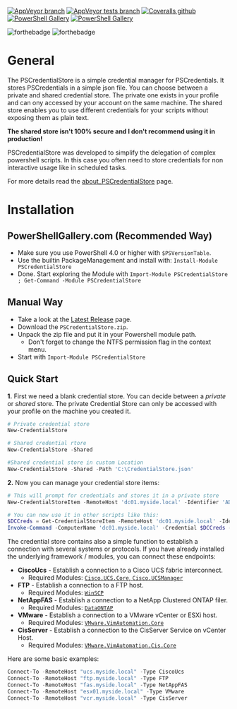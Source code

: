 [![AppVeyor branch](https://img.shields.io/appveyor/ci/OCram85/PSCredentialStore/master.svg?style=plastic "Master Banch Build Status")](https://ci.appveyor.com/project/OCram85/pscredentialstore/branch/master)
[![AppVeyor tests branch](https://img.shields.io/appveyor/tests/OCram85/PSCredentialStore/master.svg?style=plastic "Pester Tests Results")](https://ci.appveyor.com/project/OCram85/pscredentialstore/branch/master/tests)
[![Coveralls github](https://img.shields.io/coveralls/github/OCram85/PSCredentialStore.svg?style=plastic "Coveralls.io Coverage Report")](https://coveralls.io/github/OCram85/PSCredentialStorebranch=master)
[![PowerShell Gallery](https://img.shields.io/powershellgallery/v/PSCredentialStore.svg?style=plastic "PowershellGallery Published Version")](https://www.powershellgallery.com/packages/PSCredentialStore)
[![PowerShell Gallery](https://img.shields.io/powershellgallery/dt/PSCredentialStore.svg?style=plastic "PowershellGallery Downloads")](https://www.powershellgallery.com/packages/PSCredentialStore)

![forthebadge](http://forthebadge.com/images/badges/built-with-love.svg)
![forthebadge](http://forthebadge.com/images/badges/for-you.svg)

General
=======

The PSCredentialStore is a simple credential manager for PSCredentials. It stores PSCredentials in a simple json
file. You can choose between a private and shared credential store. The private one exists in your profile and can
ony accessed by your account on the same machine. The shared store enables you to use different credentials for your
scripts without exposing them as plain text.

**The shared store isn't 100% secure and I don't recommend using it in production!**

PSCredentialStore was developed to simplify the delegation of complex powershell scripts. In this case you often
need to store credentials for non interactive usage like in scheduled tasks.

For more details read the [about_PSCredentialStore](/src/en-US/about_PSCredential.help.txt) page.

Installation
============

PowerShellGallery.com (Recommended Way)
---------------------------------------

* Make sure you use PowerShell 4.0 or higher with `$PSVersionTable`.
* Use the builtin PackageManagement and install with: `Install-Module PSCredentialStore`
* Done. Start exploring the Module with `Import-Module PSCredentialStore ; Get-Command -Module PSCredentialStore`

Manual Way
----------

* Take a look at the [Latest Release](https://github.com/OCram85/PSCredentialStore/releases/latest) page.
* Download the `PSCredentialStore.zip`.
* Unpack the zip file and put it in your Powershell module path.
  * Don't forget to change the NTFS permission flag in the context menu.
* Start with `Import-Module PSCredentialStore`

Quick Start
-----------

**1.** First we need a blank credential store. You can decide between a *private* or *shared* store. The private
Credential Store can only be accessed with your profile on the machine you created it.
```powershell
# Private credential store
New-CredentialStore

# Shared credential rtore
New-CredentialStore -Shared

#Shared credential store in custom Location
New-CredentialStore -Shared -Path 'C:\CredentialStore.json'
```

**2.** Now you can manage your credential store items:
```powershell
# This will prompt for credentials and stores it in a private store
New-CredentialStoreItem -RemoteHost 'dc01.myside.local' -Identifier 'AD'

# You can now use it in other scripts like this:
$DCCreds = Get-CredentialStoreItem -RemoteHost 'dc01.myside.local' -Identifier 'AD'
Invoke-Command -ComputerName 'dc01.myside.local' -Credential $DCCreds -ScripBlock {Get-Process}
```

The credential store contains also a simple function to establish a connection with several systems or protocols.
If you have already installed the underlying framework / modules, you can connect these endpoints:

* **CiscoUcs** - Establish a connection to a Cisco UCS fabric interconnect.
  * Required Modules: [`Cisco.UCS.Core`, `Cisco.UCSManager`](https://software.cisco.com/download/release.html?i=!y&mdfid=286305108&softwareid=284574017&release=2.1.1)
* **FTP** - Establish a connection to a FTP host.
  * Required Modules: [`WinSCP`](https://www.powershellgallery.com/packages/WinSCP)
* **NetAppFAS** - Establish a connection to a NetApp Clustered ONTAP filer.
  * Required Modules: [`DataONTAP`](http://mysupport.netapp.com/tools/info/ECMLP2310788I.html?productID=61926)
* **VMware** - Establish a connection to a VMware vCenter or ESXi host.
  * Required Modules: [`VMware.VimAutomation.Core`](https://www.powershellgallery.com/packages/VMware.PowerCLI)
* **CisServer** - Establish a connection to the CisServer Service on vCenter Host.
  * Required Modules: [`VMware.VimAutomation.Cis.Core`](https://www.powershellgallery.com/packages/VMware.PowerCLI)

Here are some basic examples:

```powershell
Connect-To -RemoteHost "ucs.myside.local" -Type CiscoUcs
Connect-To -RemoteHost "ftp.myside.local" -Type FTP
Connect-To -RemoteHost "fas.myside.local" -Type NetAppFAS
Connect-To -RemoteHost "esx01.myside.local" -Type VMware
Connect-To -RemoteHost "vcr.myside.local" -Type CisServer
```
